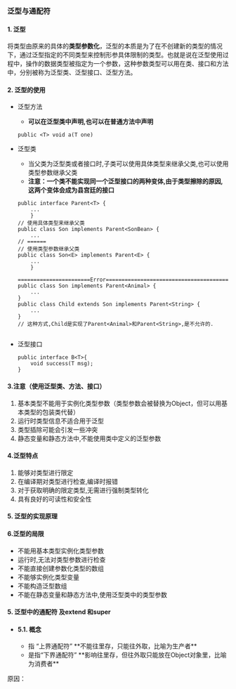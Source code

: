 ### 泛型与通配符

#### 1. 泛型

将类型由原来的具体的**类型参数化**，泛型的本质是为了在不创建新的类型的情况下，通过泛型指定的不同类型来控制形参具体限制的类型。也就是说在泛型使用过程中，操作的数据类型被指定为一个参数，这种参数类型可以用在类、接口和方法中，分别被称为泛型类、泛型接口、泛型方法。

#### 2. 泛型的使用

+ 泛型方法

  + **可以在泛型类中声明,也可以在普通方法中声明**

  ```
  public <T> void a(T one)
  ```

+ 泛型类

  + 当父类为泛型类或者接口时,子类可以使用具体类型来继承父类,也可以使用类型参数继承父类
  +  **注意：一个类不能实现同一个泛型接口的两种变体,由于类型擦除的原因,这两个变体会成为县宫廷的接口**

  ```
  public interface Parent<T> {
      ...
      }
  // 使用具体类型来继承父类
  public class Son implements Parent<SonBean> {
      ...
  // ======
  // 使用类型参数继承父类
  public class Son<E> implements Parent<E> {
      ...
      }
  
  =======================Error=======================================
  public class Son implements Parent<Animal> {
      ...
  }
  public class Child extends Son implements Parent<String> {
      ...  
  }
  // 这种方式,Child是实现了Parent<Animal>和Parent<String>,是不允许的.
      
  ```

+ 泛型接口

  ```
  public interface B<T>{
      void success(T msg);
  }
  ```



#### 3.注意（使用泛型类、方法、接口）

1. 基本类型不能用于实例化类型参数（类型参数会被替换为Object，但可以用基本类型的包装类代替）
2. 运行时类型信息不适合用于泛型
3. 类型插除可能会引发一些冲突
4. 静态变量和静态方法中,不能使用类中定义的泛型参数

#### 4.泛型特点
1. 能够对类型进行限定
2. 在编译期对类型进行检查,编译时报错
3. 对于获取明确的限定类型,无需进行强制类型转化
4. 具有良好的可读性和安全性

#### 5. 泛型的实现原理

#### 6.泛型的局限

 + 不能用基本类型实例化类型参数
 + 运行时,无法对类型参数进行检查
 + 不能直接创建参数化类型的数组
 + 不能够实例化类型变量
 + 不能构造泛型数组
 + 不能在静态变量和静态方法中,使用泛型类中的类型参数

#### 5. 泛型中的通配符 及extend 和super

- #### 5.1. 概念

  - <? extends T> 指 “上界通配符”  **不能往里存，只能往外取，比喻为生产者**
  - <? super T>是指“下界通配符”  **影响往里存，但往外取只能放在Object对象里，比喻为消费者**

原因：